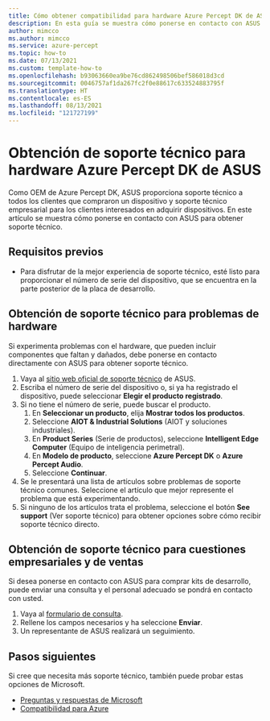 ```yaml
---
title: Cómo obtener compatibilidad para hardware Azure Percept DK de ASUS
description: En esta guía se muestra cómo ponerse en contacto con ASUS para obtener soporte técnico para hardware Azure Percept DK.
author: mimcco
ms.author: mimcco
ms.service: azure-percept
ms.topic: how-to
ms.date: 07/13/2021
ms.custom: template-how-to
ms.openlocfilehash: b93063660ea9be76cd862498506bef586018d3cd
ms.sourcegitcommit: 0046757af1da267fc2f0e88617c633524883795f
ms.translationtype: HT
ms.contentlocale: es-ES
ms.lasthandoff: 08/13/2021
ms.locfileid: "121727199"
---
```

# <a name="get-support-for-your-azure-percept-dk-hardware-from-asus"></a>Obtención de soporte técnico para hardware Azure Percept DK de ASUS

Como OEM de Azure Percept DK, ASUS proporciona soporte técnico a todos los clientes que compraron un dispositivo y soporte técnico empresarial para los clientes interesados en adquirir dispositivos. En este artículo se muestra cómo ponerse en contacto con ASUS para obtener soporte técnico.


## <a name="prerequisites"></a>Requisitos previos

- Para disfrutar de la mejor experiencia de soporte técnico, esté listo para proporcionar el número de serie del dispositivo, que se encuentra en la parte posterior de la placa de desarrollo.

## <a name="get-technical-support-for-hardware-issues"></a>Obtención de soporte técnico para problemas de hardware
Si experimenta problemas con el hardware, que pueden incluir componentes que faltan y dañados, debe ponerse en contacto directamente con ASUS para obtener soporte técnico.
1. Vaya al [sitio web oficial de soporte técnico](https://www.asus.com/us/support/contact/troubleshooting) de ASUS.
1. Escriba el número de serie del dispositivo o, si ya ha registrado el dispositivo, puede seleccionar **Elegir el producto registrado**.
1. Si no tiene el número de serie, puede buscar el producto.
    1. En **Seleccionar un producto**, elija **Mostrar todos los productos**.
    1. Seleccione **AIOT & Industrial Solutions** (AIOT y soluciones industriales).
    1. En **Product Series** (Serie de productos), seleccione **Intelligent Edge Computer** (Equipo de inteligencia perimetral).
    1. En **Modelo de producto**, seleccione **Azure Percept DK** o **Azure Percept Audio**.
    1. Seleccione **Continuar**.
1. Se le presentará una lista de artículos sobre problemas de soporte técnico comunes. Seleccione el artículo que mejor represente el problema que está experimentando.
1. Si ninguno de los artículos trata el problema, seleccione el botón **See support** (Ver soporte técnico) para obtener opciones sobre cómo recibir soporte técnico directo.

## <a name="get-support-for-business-and-sales-questions"></a>Obtención de soporte técnico para cuestiones empresariales y de ventas
Si desea ponerse en contacto con ASUS para comprar kits de desarrollo, puede enviar una consulta y el personal adecuado se pondrá en contacto con usted.
1. Vaya al [formulario de consulta](https://iot.asus.com/inquiry/).
1. Rellene los campos necesarios y ha seleccione **Enviar**.
1. Un representante de ASUS realizará un seguimiento.

## <a name="next-steps"></a>Pasos siguientes
Si cree que necesita más soporte técnico, también puede probar estas opciones de Microsoft.
- [Preguntas y respuestas de Microsoft](/answers/products/)
- [Compatibilidad para Azure](https://azure.microsoft.com/support/plans/)